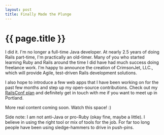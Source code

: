 ```yaml
--- 
layout: post
title: Finally Made the Plunge
---
```


{{ page.title }}
================

I did it.  I'm no longer a full-time Java developer.  At nearly 2.5 years of doing Rails part-time, I'm practically an old-timer.  Many of you who started learning Ruby and Rails around the time I did have had much success doing freelance work.  I'm happy to announce the creation of CrimsonJet, LLC., which will provide Agile, test-driven Rails development solutions. 

I also hope to introduce a few web apps that I have been working on for the past few months and step up my open-source contributions.  Check out my [RailsConf plan](http://myconfplan.com/users/shanev/conferences/RailsConf2007) and definitely get in touch with me if you want to meet up in Portland.  

More real content coming soon.  Watch this space! :)

Side note: I am not anti-Java or pro-Ruby (okay fine, maybe a little).  I believe in using the right tool or mix of tools for the job.  For far too long people have been using sledge-hammers to drive in push-pins.  
